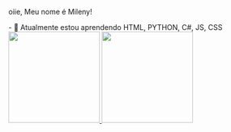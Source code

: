 oiie, Meu nome é Mileny!
<html lang="pt-br">
- 🌱 Atualmente estou aprendendo HTML, PYTHON, C#, JS, CSS

<div text-align = "center" >
  <a href="https://github.com/milenyv">
  <img height = "180em" src = "https://github-readme-stats.vercel.app/api?username=milenyv&show_icons=true&theme=dracula&include_all_commits=true&count_private=true" />
  <img height = "180em" src = "https://github-readme-stats.vercel.app/api/top-langs/?username=milenyv&layout=compact&langs_count=7&theme=dracula" />
</div>
